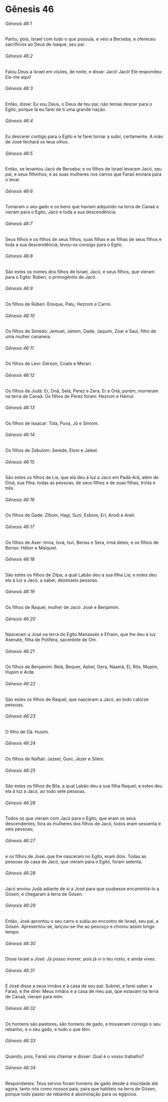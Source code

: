 # Gênesis 46

###### Gênesis 46:1

Partiu, pois, Israel com tudo o que possuía, e veio a Berseba, e ofereceu sacrifícios ao Deus de Isaque, seu pai.

###### Gênesis 46:2

Falou Deus a Israel em visões, de noite, e disse: Jacó! Jacó! Ele respondeu: Eis-me aqui!

###### Gênesis 46:3

Então, disse: Eu sou Deus, o Deus de teu pai; não temas descer para o Egito, porque lá eu farei de ti uma grande nação.

###### Gênesis 46:4

Eu descerei contigo para o Egito e te farei tornar a subir, certamente. A mão de José fechará os teus olhos.

###### Gênesis 46:5

Então, se levantou Jacó de Berseba; e os filhos de Israel levaram Jacó, seu pai, e seus filhinhos, e as suas mulheres nos carros que Faraó enviara para o levar.

###### Gênesis 46:6

Tomaram o seu gado e os bens que haviam adquirido na terra de Canaã e vieram para o Egito, Jacó e toda a sua descendência.

###### Gênesis 46:7

Seus filhos e os filhos de seus filhos, suas filhas e as filhas de seus filhos e toda a sua descendência, levou-os consigo para o Egito.

###### Gênesis 46:8

São estes os nomes dos filhos de Israel, Jacó, e seus filhos, que vieram para o Egito: Rúben, o primogênito de Jacó.

###### Gênesis 46:9

Os filhos de Rúben: Enoque, Palu, Hezrom e Carmi.

###### Gênesis 46:10

Os filhos de Simeão: Jemuel, Jamim, Oade, Jaquim, Zoar e Saul, filho de uma mulher cananeia.

###### Gênesis 46:11

Os filhos de Levi: Gérson, Coate e Merari.

###### Gênesis 46:12

Os filhos de Judá: Er, Onã, Selá, Perez e Zera; Er e Onã, porém, morreram na terra de Canaã. Os filhos de Perez foram: Hezrom e Hamul.

###### Gênesis 46:13

Os filhos de Issacar: Tola, Puva, Jó e Sinrom.

###### Gênesis 46:14

Os filhos de Zebulom: Serede, Elom e Jaleel.

###### Gênesis 46:15

São estes os filhos de Lia, que ela deu à luz a Jacó em Padã-Arã, além de Diná, sua filha; todas as pessoas, de seus filhos e de suas filhas, trinta e três.

###### Gênesis 46:16

Os filhos de Gade: Zifiom, Hagi, Suni, Esbom, Eri, Arodi e Areli.

###### Gênesis 46:17

Os filhos de Aser: Imna, Isvá, Isvi, Berias e Sera, irmã deles; e os filhos de Berias: Héber e Malquiel.

###### Gênesis 46:18

São estes os filhos de Zilpa, a qual Labão deu a sua filha Lia; e estes deu ela à luz a Jacó, a saber, dezesseis pessoas.

###### Gênesis 46:19

Os filhos de Raquel, mulher de Jacó: José e Benjamim.

###### Gênesis 46:20

Nasceram a José na terra do Egito Manassés e Efraim, que lhe deu à luz Asenate, filha de Potífera, sacerdote de Om.

###### Gênesis 46:21

Os filhos de Benjamim: Belá, Bequer, Asbel, Gera, Naamã, Eí, Rôs, Mupim, Hupim e Arde.

###### Gênesis 46:22

São estes os filhos de Raquel, que nasceram a Jacó, ao todo catorze pessoas.

###### Gênesis 46:23

O filho de Dã: Husim.

###### Gênesis 46:24

Os filhos de Naftali: Jazeel, Guni, Jezer e Silém.

###### Gênesis 46:25

São estes os filhos de Bila, a qual Labão deu a sua filha Raquel; e estes deu ela à luz a Jacó, ao todo sete pessoas.

###### Gênesis 46:26

Todos os que vieram com Jacó para o Egito, que eram os seus descendentes, fora as mulheres dos filhos de Jacó, todos eram sessenta e seis pessoas;

###### Gênesis 46:27

e os filhos de José, que lhe nasceram no Egito, eram dois. Todas as pessoas da casa de Jacó, que vieram para o Egito, foram setenta.

###### Gênesis 46:28

Jacó enviou Judá adiante de si a José para que soubesse encaminhá-lo a Gósen; e chegaram à terra de Gósen.

###### Gênesis 46:29

Então, José aprontou o seu carro e subiu ao encontro de Israel, seu pai, a Gósen. Apresentou-se, lançou-se-lhe ao pescoço e chorou assim longo tempo.

###### Gênesis 46:30

Disse Israel a José: Já posso morrer, pois já vi o teu rosto, e ainda vives.

###### Gênesis 46:31

E José disse a seus irmãos e à casa de seu pai: Subirei, e farei saber a Faraó, e lhe direi: Meus irmãos e a casa de meu pai, que estavam na terra de Canaã, vieram para mim.

###### Gênesis 46:32

Os homens são pastores, são homens de gado, e trouxeram consigo o seu rebanho, e o seu gado, e tudo o que têm.

###### Gênesis 46:33

Quando, pois, Faraó vos chamar e disser: Qual é o vosso trabalho?

###### Gênesis 46:34

Respondereis: Teus servos foram homens de gado desde a mocidade até agora, tanto nós como nossos pais; para que habiteis na terra de Gósen, porque todo pastor de rebanho é abominação para os egípcios.


